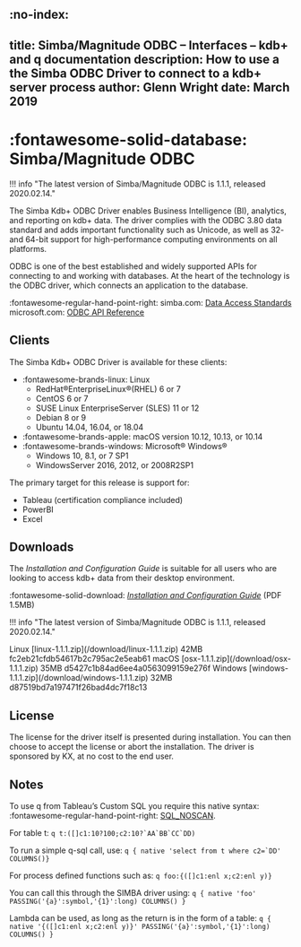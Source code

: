 :no-index:
---
title: Simba/Magnitude ODBC – Interfaces – kdb+ and q documentation
description: How to use a the Simba ODBC Driver to connect to a kdb+ server process
author: Glenn Wright
date: March 2019
---
# :fontawesome-solid-database: Simba/Magnitude ODBC

!!! info "The latest version of Simba/Magnitude ODBC is 1.1.1, released 2020.02.14."

The Simba Kdb+ ODBC Driver enables Business Intelligence (BI), analytics, and reporting on kdb+ data. The driver complies with the ODBC 3.80 data standard and adds important functionality such as Unicode, as well as 32- and 64-bit support for high-performance computing environments on all platforms.

ODBC is one of the best established and widely supported APIs for connecting to and working with databases. At the heart of the technology is the ODBC driver, which connects an application to the database.

:fontawesome-regular-hand-point-right:
simba.com: [Data Access Standards](https://www.simba.com/resources/data-access-standards-glossary/)
microsoft.com: [ODBC API Reference](https://docs.microsoft.com/en-us/sql/odbc/reference/syntax/odbc-api-reference?view=sql-server-2017)


## Clients

The Simba Kdb+ ODBC Driver is available for these clients:

-   :fontawesome-brands-linux: Linux
    +   RedHat®EnterpriseLinux®(RHEL) 6 or 7
    +   CentOS 6 or 7
    +   SUSE Linux EnterpriseServer (SLES) 11 or 12
    +   Debian 8 or 9
    +   Ubuntu 14.04, 16.04, or 18.04
-   :fontawesome-brands-apple: macOS version 10.12, 10.13, or 10.14
-   :fontawesome-brands-windows: Microsoft® Windows®
    +   Windows 10, 8.1, or 7 SP1
    +   WindowsServer 2016, 2012, or 2008R2SP1


The primary target for this release is support for:

-   Tableau (certification compliance included)
-   PowerBI
-   Excel


## Downloads

The
_Installation and Configuration Guide_
is suitable for all users who are looking to access kdb+ data from their desktop environment.

:fontawesome-solid-download:
[_Installation and Configuration Guide_](/download/simba-kdb-odbc-install-and-configuration-guide.pdf)
(PDF 1.5MB)

!!! info "The latest version of Simba/Magnitude ODBC is 1.1.1, released 2020.02.14."

<div markdown="1" class="typewriter">
Linux     [linux-1.1.1.zip](/download/linux-1.1.1.zip)          42MB fc2eb21cfdb54617b2c795ac2e5eab61
macOS     [osx-1.1.1.zip](/download/osx-1.1.1.zip)            35MB d5427c1b84ad6ee4a0563099159e276f
Windows   [windows-1.1.1.zip](/download/windows-1.1.1.zip)        32MB d87519bd7a197471f26bad4dc7f18c13
</div>

<!-- Linux
 64 [`simbakdb-1.1.1.1000-1.x86_64.rpm`](/download/simbakdb-1.1.1.1000-1.x86_64.rpm)   eefafb40b28f574a8f5ce1603112f992
 32 [`simbakdb-1.1.1.1000-1.i686.rpm`](/download/simbakdb-1.1.1.1000-1.i686.rpm)     0989e038d86335f83bf1390bdc2827a8

macOS
    [`simba-kdb-1.1.dmg`](/download/simba-kdb-1.1.dmg)                  1800022aabd7b1b707ae1603c55c4273

Windows
 64 [`simba-kdb-1.1-64-bit.msi`](/download/simba-kdb-1.1-64-bit.msi)           ca70acfa4f02ac8443c6e9b7ca0bc2f9
 32 [`simba-kdb-1.1-32-bit.msi`](/download/simba-kdb-1.1-32-bit.msi)           34fe980c2408f369956d58c695b49e7b
 Common config file:
    [`simba-kdb-odbc-driver.tdc`](/download/simba-kdb-odbc-driver.tdc)          bdc05a4eb0a3b5602d210446da06d25c
 -->

## License

The license for the driver itself is presented during installation.
You can then choose to accept the license or abort the installation.
The driver is sponsored by KX, at no cost to the end user.

## Notes

To use q from Tableau’s Custom SQL you require this native syntax: :fontawesome-regular-hand-point-right: [SQL_NOSCAN](https://github.com/Microsoft/ODBC-Specification/blob/master/ODBC%204.0.md#3354-native-syntax).

For table t:
```q t:([]c1:10?100;c2:10?`AA`BB`CC`DD)```

To run a simple q-sql call, use:
```q { native 'select from t where c2=`DD' COLUMNS()}```

For process defined functions such as:
```q foo:{([]c1:enl x;c2:enl y)} ```

You can call this through the SIMBA driver using:
```q { native 'foo' PASSING('{a}':symbol,'{1}':long) COLUMNS() }```

Lambda can be used, as long as the return is in the form of a table:
```q { native '{([]c1:enl x;c2:enl y)}' PASSING('{a}':symbol,'{1}':long) COLUMNS() }```

<!--
## Prior releases

The biggest change from previous releases is that with this version you install and run the driver entirely from the client perspective.

 -->
